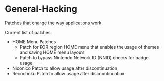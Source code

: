 # General-Hacking

Patches that change the way applications work.

Current list of patches:
- HOME Menu Patches
    - Patch for KOR region HOME menu that enables the usage of themes and saving HOME menu layouts
    - Patch to bypass Nintendo Network ID (NNID) checks for badge usage
- Niconico Patch to allow usage after discontinuation
- Recochoku Patch to allow usage after discoontinuation
